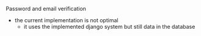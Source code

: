 Password and email verification

- the current implementation is not optimal
    - it uses the implemented django system but still data in the database